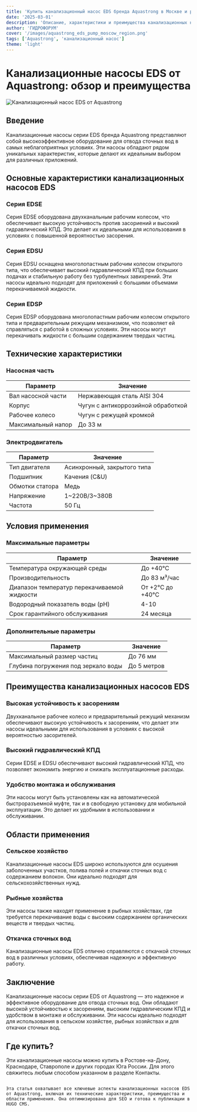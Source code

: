 ```yaml
---
title: 'Купить канализационный насос EDS бренда Aquastrong в Москве и регионах России'
date: '2025-03-01'
description: 'Описание, характеристики и преимущества канализационных насосов EDS от Aquastrong. Доставка по Москве, Московской области и другим регионам.'
author: 'ГИДРОФОРУМ'
cover: '/images/aquastrong_eds_pump_moscow_region.png'
tags: ['Aquastrong', 'канализационный насос']
theme: 'light'
---
```


# Канализационные насосы EDS от Aquastrong: обзор и преимущества

![Канализационный насос EDS от Aquastrong](/images/aquastrong_eds_pump_moscow_region.png)

## Введение

Канализационные насосы серии EDS бренда Aquastrong представляют собой высокоэффективное оборудование для отвода сточных вод в самых неблагоприятных условиях. Эти насосы обладают рядом уникальных характеристик, которые делают их идеальным выбором для различных приложений.

## Основные характеристики канализационных насосов EDS

### Серия EDSE

Серия EDSE оборудована двухканальным рабочим колесом, что обеспечивает высокую устойчивость против засориений и высокий гидравлический КПД. Это делает их идеальными для использования в условиях с повышенной вероятностью засорения.

### Серия EDSU

Серия EDSU оснащена многолопастным рабочим колесом открытого типа, что обеспечивает высокий гидравлический КПД при больших подачах и стабильную работу без турбулентных завихрений. Эти насосы идеально подходят для приложений с большими объемами перекачиваемой жидкости.

### Серия EDSP

Серия EDSP оборудована многолопастным рабочим колесом открытого типа и предварительным режущим механизмом, что позволяет ей справляться с работой в сложных условиях. Эти насосы могут перекачивать жидкости с большим содержанием твердых частиц.

## Технические характеристики

### Насосная часть

| Параметр                  | Значение                          |
|---------------------------|------------------------------------|
| Вал насосной части        | Нержавеющая сталь AISI 304         |
| Корпус                     | Чугун с антикоррозийной обработкой  |
| Рабочее колесо             | Чугун с режущей кромкой              |
| Максимальный напор        | До 33 м                            |

### Электродвигатель

| Параметр                  | Значение                          |
|---------------------------|------------------------------------|
| Тип двигателя             | Асинхронный, закрытого типа         |
| Подшипник                 | Качения (C&U)                      |
| Обмотки статора           | Медь                               |
| Напряжение                | 1~220B/3~380B                       |
| Частота                   | 50 Гц                              |

## Условия применения

### Максимальные параметры

| Параметр                          | Значение                        |
|----------------------------------|-------------------------------|
| Температура окружающей среды      | До +40°C                         |
| Производительность                 | До 83 м³/час                    |
| Диапазон температур перекачиваемой жидкости | От +2°C до +40°C             |
| Водородный показатель воды (pH)   | 4-10                           |
| Срок гарантийного обслуживания     | 24 месяца                        |

### Дополнительные параметры

| Параметр                          | Значение                        |
|----------------------------------|-------------------------------|
| Максимальный размер частиц       | До 76 мм                      |
| Глубина погружения под зеркало воды | До 5 метров               |

## Преимущества канализационных насосов EDS

### Высокая устойчивость к засорениям

Двухканальное рабочее колесо и предварительный режущий механизм обеспечивают высокую устойчивость к засорениям, что делает эти насосы идеальными для использования в условиях с высокой вероятностью засорителей.

### Высокий гидравлический КПД

Серии EDSE и EDSU обеспечивают высокий гидравлический КПД, что позволяет экономить энергию и снижать эксплуатационные расходы.

### Удобство монтажа и обслуживания

Эти насосы могут быть установлены как на автоматической быстроразъемной муфте, так и в свободную установку для мобильной эксплуатации. Это делает их удобными в использовании и обслуживании.

## Области применения

### Сельское хозяйство

Канализационные насосы EDS широко используются для осушения заболоченных участков, полива полей и откачки сточных вод с содержанием волокон. Они идеально подходят для сельскохозяйственных нужд.

### Рыбные хозяйства

Эти насосы также находят применение в рыбных хозяйствах, где требуется перекачивание воды с высоким содержанием органических веществ и твердых частиц.

### Откачка сточных вод

Канализационные насосы EDS отлично справляются с откачкой сточных вод в различных условиях, обеспечивая надежную и эффективную работу.

## Заключение

Канализационные насосы серии EDS от Aquastrong — это надежное и эффективное оборудование для отвода сточных вод. Они обладают высокой устойчивостью к засорениям, высоким гидравлическим КПД и удобством в монтаже и обслуживании. Эти насосы идеально подходят для использования в сельском хозяйстве, рыбных хозяйствах и для откачки сточных вод.

## Где купить?

Эти канализационные насосы можно купить в Ростове-на-Дону, Краснодаре, Ставрополе и других городах Юга России. Для этого свяжитесь любым способом указанном в разделе Контакты.
```

Эта статья охватывает все ключевые аспекты канализационных насосов EDS от Aquastrong, включая их технические характеристики, преимущества и области применения. Она оптимизирована для SEO и готова к публикации в HUGO CMS.
